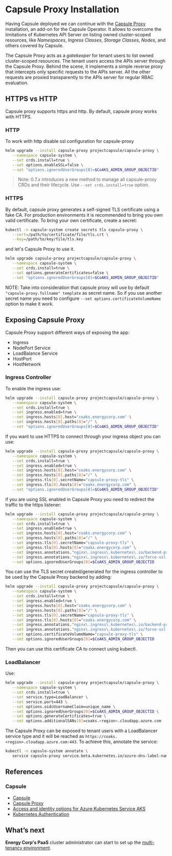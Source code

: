 # Capsule Proxy Installation

Having Capsule deployed we can continue with the [Capsule Proxy](https://github.com/projectcapsule/capsule-proxy) installation, an add-on for the Capsule Operator. It allows to overcome the limitations of Kubernetes API Server on listing owned cluster-scoped resources, like _Namespaces_, _Ingress Classes_, _Storage Classes_, _Nodes_, and others covered by Capsule.

The Capsule Proxy acts as a _gatekeeper_ for tenant users to list owned cluster-scoped resources. The tenant users access the APIs server through the Capsule Proxy. Behind the scene, it implements a simple reverse proxy that intercepts only specific requests to the APIs server. All the other requests are proxied transparently to the APIs server for regular RBAC evaluation.


## HTTPS vs HTTP
Capsule proxy supports https and http. By default, capsule proxy works with HTTPS.

### HTTP
To work with http disable ssl configuration for capsule-proxy
```bash
helm upgrade --install capsule-proxy projectcapsule/capsule-proxy \
   --namespace capsule-system \
   --set crds.install=true \
   --set options.enableSSL=false \
   --set "options.ignoredUserGroups[0]=$CoAKS_ADMIN_GROUP_OBJECTID" 
```

> Note: 0.7.x introduces a new method to manage all capsule-proxy CRDs and their lifecycle. Use `--set crds.install=true` option.

### HTTPS
By default, capsule proxy generates a self-signed TLS certificate using a fake CA. For production environments it is recommended to bring you own valid certificate. To bring your own certificate, create a secret:

```bash
kubectl -n capsule-system create secrets tls capsule-proxy \
   --cert=/path/to/certificate/file/tls.crt \
   --key=/path/to/key/file/tls.key
```

and let's Capsule Proxy to use it.

```bash
helm upgrade capsule-proxy projectcapsule/capsule-proxy \
   --namespace capsule-system \
   --set crds.install=true \
   --set options.generateCertificates=false \
   --set "options.ignoredUserGroups[0]=$CoAKS_ADMIN_GROUP_OBJECTID" 
```
NOTE: Take into consideration that capsule proxy will use by default `"capsule-proxy.fullname" template` as secret name. So if you use another secret name you need to configure `--set options.certificateVolumeName` option to make it work.

## Exposing Capsule Proxy
Capsule Proxy support different ways of exposing the app:

* Ingress
* NodePort Service
* LoadBalance Service
* HostPort
* HostNetwork

### Ingress Controller

To enable the ingress use:

```bash
helm upgrade --install capsule-proxy projectcapsule/capsule-proxy \
   --namespace capsule-system \
   --set crds.install=true \
   --set ingress.enabled=true \
   --set ingress.hosts[0].host="coaks.energycorp.com" \
   --set ingress.hosts[0].paths[0]="/" \
   --set "options.ignoredUserGroups[0]=$CoAKS_ADMIN_GROUP_OBJECTID" 
```

If you want to use HTTPS to connect through your ingress object you can use:

```bash
helm upgrade --install capsule-proxy projectcapsule/capsule-proxy \
   --namespace capsule-system \
   --set crds.install=true \
   --set ingress.enabled=true \
   --set ingress.hosts[0].host="coaks.energycorp.com" \
   --set ingress.hosts[0].paths[0]="/" \
   --set ingress.tls[0].secretName="capsule-proxy-tls" \
   --set ingress.tls[0].hosts[0]="coaks.energycorp.com" \
   --set "options.ignoredUserGroups[0]=$CoAKS_ADMIN_GROUP_OBJECTID" 
```

if you are using SSL enabled in Capsule Proxy you need to redirect the traffic to the https listener:

```bash
helm upgrade --install capsule-proxy projectcapsule/capsule-proxy \
   --namespace capsule-system \
   --set crds.install=true \
   --set ingress.enabled=true \
   --set ingress.hosts[0].host="coaks.energycorp.com" \
   --set ingress.hosts[0].paths[0]="/" \
   --set ingress.tls[0].secretName="capsule-proxy-tls" \
   --set ingress.tls[0].hosts[0]="coaks.energycorp.com" \
   --set ingress.annotations."nginx\.ingress\.kubernetes\.io/backend-protocol"= "HTTPS" \
   --set ingress.annotations."nginx\.ingress\.kubernetes\.io/force-ssl-redirect"= "true" \
   --set options.ignoredUserGroups[0]=$CoAKS_ADMIN_GROUP_OBJECTID 
```

You can use the TLS secret created/generated for the ingress controller to be used by the Capsule Proxy backend by adding: 

```bash
helm upgrade --install capsule-proxy projectcapsule/capsule-proxy \
   --namespace capsule-system \
   --set crds.install=true \
   --set ingress.enabled=true \
   --set ingress.hosts[0].host="coaks.energycorp.com" \
   --set ingress.hosts[0].paths[0]="/" \
   --set ingress.tls[0].secretName="capsule-proxy-tls" \
   --set ingress.tls[0].hosts[0]="coaks.energycorp.com" \
   --set ingress.annotations."nginx\.ingress\.kubernetes\.io/backend-protocol"= "HTTPS" \
   --set ingress.annotations."nginx\.ingress\.kubernetes\.io/force-ssl-redirect"= "true" \
   --set options.certificateVolumeName="capsule-proxy-tls" \
   --set options.ignoredUserGroups[0]=$CoAKS_ADMIN_GROUP_OBJECTID
```

Then you can use this certificate CA to connect using kubectl.

### LoadBalancer

Use:

```bash
helm upgrade --install capsule-proxy projectcapsule/capsule-proxy \
   --namespace capsule-system \
   --set crds.install=true \
   --set service.type=LoadBalancer \
   --set service.port=443 \
   --set options.oidcUsernameClaim=unique_name \
   --set options.ignoredUserGroups[0]=$CoAKS_ADMIN_GROUP_OBJECTID \
   --set options.generateCertificates=true \
   --set options.additionalSANs[0]=coaks.<region>.cloudapp.azure.com
```

The Capsule Proxy can be exposed to tenant users with a LoadBalancer service type and it will be reached as `https://coaks.<region>.cloudapp.azure.com:443`. To achieve this, annotate the service:

```bash
kubectl -n capsule-system annotate \
   service capsule-proxy service.beta.kubernetes.io/azure-dns-label-name=coaks
```
## References

### Capsule

- [Capsule](https://projectcapsule.dev/)
- [Capsule Proxy](https://github.com/projectcapsule/capsule-proxy)
- [Access and identity options for Azure Kubernetes Service AKS](https://docs.microsoft.com/en-us/azure/aks/concepts-identity)
- [Kubernetes Authentication](https://kubernetes.io/docs/reference/access-authn-authz/authentication/)

## What’s next

**Energy Corp's PaaS** cluster administrator can start to set up the [multi-tenancy environment](04-multitenant-environment.md).
